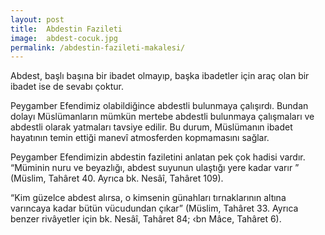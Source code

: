 ```yaml
---
layout: post
title:  Abdestin Fazileti
image:  abdest-cocuk.jpg
permalink: /abdestin-fazileti-makalesi/
---
```


Abdest, başlı başına bir ibadet olmayıp, başka ibadetler için araç olan bir ibadet ise de sevabı çoktur.

Peygamber Efendimiz olabildiğince abdestli bulunmaya çalışırdı. Bundan dolayı Müslümanların mümkün mertebe abdestli bulunmaya çalışmaları ve abdestli olarak yatmaları tavsiye edilir. Bu durum, Müslümanın ibadet hayatının temin ettiği manevî atmosferden kopmamasını sağlar.

Peygamber Efendimizin abdestin faziletini anlatan pek çok hadisi vardır. “Müminin nuru ve beyazlığı, abdest suyunun ulaştığı yere kadar varır ” (Müslim, Tahâret 40. Ayrıca bk. Nesâî, Tahâret 109).

“Kim güzelce abdest alırsa, o kimsenin günahları tırnaklarının altına varıncaya kadar bütün vücudundan çıkar” (Müslim, Tahâret 33.  Ayrıca benzer rivâyetler için bk. Nesâî, Tahâret 84; ‹bn Mâce, Tahâret 6).